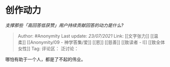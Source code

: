 # 创作动力
*支撑那些「高回答低获赞」用户持续贡献回答的动力是什么?*

> Author: #Anonymity
> Last update: *23/07/2021*
> Link: [[文字张力]] [[温柔]] [[Anonymity/09 - 神学答集/爱]] [[恩]] [[慈善]] [[致读者 - I]] [[致全体女性]]
> Tag:
> 评论区：
> 泛讨论：

哪怕有助于一个人，都是了不起的伟业。

